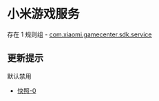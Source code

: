 # 小米游戏服务

存在 1 规则组 - [com.xiaomi.gamecenter.sdk.service](/src/apps/com.xiaomi.gamecenter.sdk.service.ts)

## 更新提示

默认禁用

- [快照-0](https://i.gkd.li/i/14188929)
